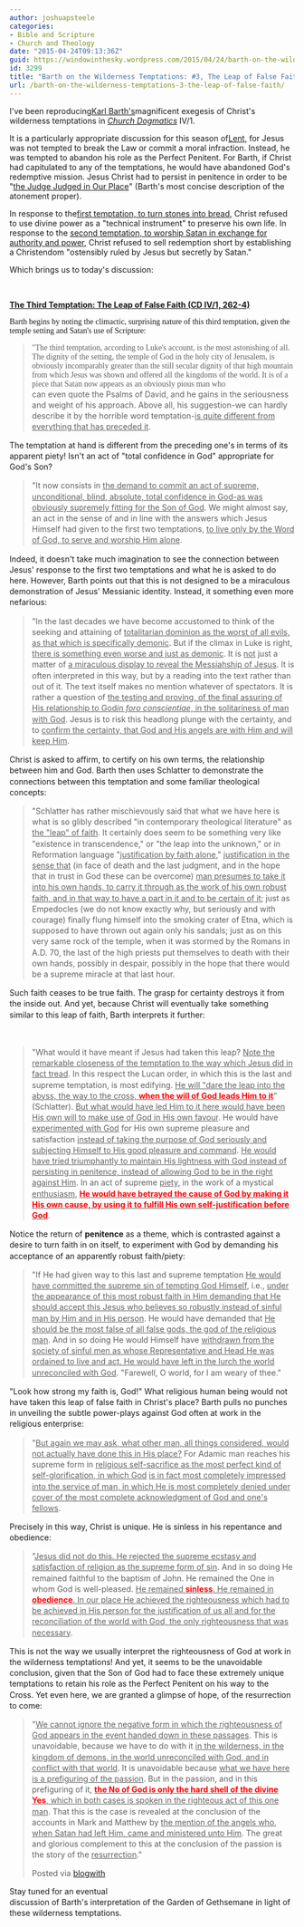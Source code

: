 ```yaml
---
author: joshuapsteele
categories:
- Bible and Scripture
- Church and Theology
date: "2015-04-24T09:13:36Z"
guid: https://windowinthesky.wordpress.com/2015/04/24/barth-on-the-wilderness-temptations-3-the-leap-of-false-faith/
id: 3299
title: "Barth on the Wilderness Temptations: #3, The Leap of False Faith"
url: /barth-on-the-wilderness-temptations-3-the-leap-of-false-faith/
---
```


I've been reproducing[Karl Barth's](http://en.wikipedia.org/wiki/Karl_Barth)magnificent exegesis of Christ's wilderness temptations in *[Church Dogmatics](http://en.wikipedia.org/wiki/Church_Dogmatics)* IV/1.

It is a particularly appropriate discussion for this season of[Lent](http://en.wikipedia.org/wiki/Lent), for Jesus was not tempted to break the Law or commit a moral infraction. Instead, he was tempted to abandon his role as the Perfect Penitent. For Barth, if Christ had capitulated to any of the temptations, he would have abandoned God's redemptive mission. Jesus Christ had to persist in penitence in order to be "[the Judge Judged in Our Place](https://books.google.com/books?id=BAzwi9GQHtoC&amp;pg=PA211&lpg=PA211&dq=judge+judged+in+our+place&source=bl&ots=6QQm6gLbOc&sig=T82UORb7xuRT8l8I__5370Dilk0&hl=en&sa=X&ei=SRrtVOTuJK3ksATGrIDoDw&ved=0CCYQ6AEwAQ#v=onepage&q=judge%20judged%20in%20our%20place&f=false)" (Barth's most concise description of the atonement proper).

In response to the[first temptation, to turn stones into bread](https://joshuapsteele.com/barth-on-the-wilderness-temptations-1-stones-into-bread), Christ refused to use divine power as a "technical instrument" to preserve his own life. In response to the [second temptation, to worship Satan in exchange for authority and power](https://joshuapsteele.com/barth-on-the-wilderness-temptations-2-christendoms-cost-worship-satan), Christ refused to sell redemption short by establishing a Christendom "ostensibly ruled by Jesus but secretly by Satan."

Which brings us to today's discussion:

**<u>  
</u>**

**<u>The Third Temptation: The Leap of False Faith (CD IV/1, 262-4)</u>**

<font face="Garamond">  
</font>

<font face="Garamond">Barth begins by noting the climactic, surprising nature of this third temptation, given the temple setting and Satan's use of Scripture:</font>

<font face="Garamond">  
</font>

> <div><font face="Garamond">"The third temptation, according to Luke's account, is the most astonishing of all. The dignity of the setting, the temple of God in the holy city of Jerusalem, is obviously incomparably greater than the still secular dignity of that high mountain from which Jesus was shown and offered all the kingdoms of the world. It is of a piece that Satan now appears as an obviously pious man who</font></div><span style="background-color:rgb(255,255,255);line-height:19.200000762939px;text-align:left;">can even quote the Psalms of David, and he gains in the seriousness and weight of his approach. Above all, his suggestion-we can hardly describe it by the horrible word temptation-<u>is quite different from everything that has preceded it</u>.</span>

<span style="background-color:rgb(255,255,255);line-height:19.200000762939px;text-align:left;">  
</span>

<span style="line-height:19px;">The temptation at hand is different from the preceding one's in terms of its apparent piety! Isn't an act of "total confidence in God" appropriate for God's Son?</span>

<span style="line-height:19px;">  
</span>

> <span style="background-color:rgb(255,255,255);line-height:19.200000762939px;text-align:left;">"It now consists in <u>the demand to commit an act of supreme, unconditional, blind, absolute, total confidence in God-as was obviously supremely fitting for the Son of God</u>. We might almost say, an act in the sense of and in line with the answers which Jesus Himself had given to the first two temptations, <u>to live only by the Word of God, to serve and worship Him alone</u>.</span>

<span style="background-color:rgb(255,255,255);line-height:19.200000762939px;text-align:left;">  
</span>

<span style="background-color:rgb(255,255,255);line-height:19.200000762939px;text-align:left;">Indeed, it doesn't take much imagination to see the connection between Jesus' response to the first two temptations and what he is asked to do here. However, Barth points out that this is not designed to be a miraculous demonstration of Jesus' Messianic identity. Instead, it something even more nefarious:</span>

<span style="background-color:rgb(255,255,255);line-height:19.200000762939px;text-align:left;">  
</span>

> <span style="background-color:rgb(255,255,255);line-height:19.200000762939px;text-align:left;">"In the last decades we have become accustomed to think of the seeking and attaining of <u>totalitarian dominion as the worst of all evils, as that which is specifically demonic</u>. But if the climax in Luke is right, <u>there is something even worse and just as demonic</u>. It is <u>not</u> just a matter of <u>a miraculous display to reveal the Messiahship of Jesus</u>. It is often interpreted in this way, but by a reading into the text rather than out of it. The text itself makes no mention whatever of spectators. It is rather a question of <u>the testing and proving, of the final assuring of His relationship to God*in foro conscientiae*</u></span><span style="background-color:rgb(255,255,255);line-height:19.200000762939px;text-align:left;"><u>, in the solitariness of man with God</u>. Jesus is to risk this headlong plunge with the certainty, and to <u>confirm the certainty, that God and His angels are with Him and will keep Him</u>.</span>

<span style="background-color:rgb(255,255,255);line-height:19.200000762939px;text-align:left;">  
</span>

<span style="background-color:rgb(255,255,255);line-height:19.200000762939px;text-align:left;">Christ is asked to affirm, to certify on his own terms, the relationship between him and God. Barth then uses Schlatter to demonstrate the connections between this temptation and some familiar theological concepts:</span>

<span style="background-color:rgb(255,255,255);line-height:19.200000762939px;text-align:left;">  
</span>

> <span style="background-color:rgb(255,255,255);line-height:19.200000762939px;text-align:left;">"Schlatter has rather mischievously said that what we have here is what is so glibly described "in contemporary theological literature" as <u>the "leap" of faith</u>. It certainly does seem to be something very like "existence in transcendence," or "the leap into the unknown," or in Reformation language "<u>justification by faith alone</u>," <u>justification in the sense that</u> (in face of death and the last judgment, and in the hope that in trust in God these can be overcome) <u>man presumes to take it into his own hands, to carry it through as the work of his own robust faith, and in that way to have a part in it and to be certain of it</u>; just as Empedocles (we do not know exactly why, but seriously and with courage) finally flung himself into the smoking crater of Etna, which is supposed to have thrown out again only his sandals; just as on this very same rock of the temple, when it was stormed by the Romans in A.D. 70, the last of the high priests put themselves to death with their own hands, possibly in despair, possibly in the hope that there would be a supreme miracle at that last hour.</span>

<span style="background-color:rgb(255,255,255);line-height:19.200000762939px;text-align:left;">  
</span>

<span style="background-color:rgb(255,255,255);line-height:19.200000762939px;text-align:left;">Such faith ceases to be true faith. The grasp for certainty destroys it from the inside out. And yet, because Christ will eventually take something similar to this leap of faith, Barth interprets it further:</span>

<span style="
background-color:rgb(255,255,255);line-height:19.200000762939px;text-align:left;">  
</span>

> <span style="line-height:19.200000762939px;text-align:left;"><span style="background-color:rgb(255,255,255);">"What would it have meant if Jesus had taken this leap?</span> <u style="background-color:rgb(255,255,255);">Note the remarkable closeness of the temptation to the way which Jesus did in fact tread</u><span style="background-color:rgb(255,255,255);">. In this respect the Lucan order, in which this is the last and supreme temptation, is most edifying.</span> <u style="background-color:rgb(255,255,255);">He will "dare the leap into the abyss, the way to the cross, **<font color="#FF0000">when the will of God leads Him to it</font>**</u><span style="background-color:rgb(255,255,255);">" (Schlatter).</span> <u style="background-color:rgb(255,255,255);">But what would have led Him to it here would have been His own will to make use of God in His own favour</u><span style="background-color:rgb(255,255,255);">. He would have</span> <u style="background-color:rgb(255,255,255);">experimented with God</u> <span style="background-color:rgb(255,255,255);">for His own supreme pleasure and satisfaction</span> <u style="background-color:rgb(255,255,255);">instead of taking the purpose of God seriously and subjecting Himself to His good pleasure and command</u><span style="background-color:rgb(255,255,255);">.</span> <u style="background-color:rgb(255,255,255);">He would have tried triumphantly to maintain His lightness with God instead of persisting in penitence, instead of allowing God to be in the right against Him</u><span style="background-color:rgb(255,255,255);">. In an act of supreme</span> <u style="background-color:rgb(255,255,255);">piety</u><span style="background-color:rgb(255,255,255);">, in the work of a mystical</span> <u style="background-color:rgb(255,255,255);">enthusiasm</u><span style="background-color:rgb(255,255,255);">,</span> **<u><font color="#FF0000">He would have betrayed the cause of God by making it His own cause, by using it to fulfill His own self-justification before God</font></u>**<span style="background-color:rgb(255,255,255);">.</span></span>

<span style="background-color:rgb(255,255,255);line-height:19.200000762939px;text-align:left;">  
</span>

<span style="background-color:rgb(255,255,255);line-height:19.200000762939px;text-align:left;">Notice the return of **penitence** as a theme, which is contrasted against a desire to turn faith in on itself, to experiment with God by demanding his acceptance of an apparently robust faith/piety:</span>

<span style="background-color:rgb(255,255,255);line-height:19.200000762939px;text-align:left;">  
</span>

> <span style="background-color:rgb(255,255,255);line-height:19.200000762939px;text-align:left;">"If He had given way to this last and supreme temptation <u>He would have committed the supreme sin of tempting God Himself</u>, i.e., <u>under the appearance of this most robust faith in Him demanding that He should accept this Jesus who believes so robustly instead of sinful man by Him and in His person</u>. He would have demanded that <u>He should be the most false of all false gods, the god of the religious man</u>. And in so doing He would Himself have <u>withdrawn from the society of sinful men as whose Representative and Head He was ordained to live and act. He would have left in the lurch the world unreconciled with God</u>. "Farewell, O world, for I am weary of thee."</span>

<span style="background-color:rgb(255,255,255);line-height:19.200000762939px;text-align:left;">  
</span>

<span style="background-color:rgb(255,255,255);line-height:19.200000762939px;text-align:left;">"Look how strong my faith is, God!" What religious human being would not have taken this leap of false faith in Christ's place? Barth pulls no punches in unveiling the subtle power-plays against God often at work in the religious enterprise:</span>

<span style="background-color:rgb(255,255,255);line-height:19.200000762939px;text-align:left;">  
</span>

> <span style="background-color:rgb(255,255,255);line-height:19.200000762939px;text-align:left;">"<u>But again we may ask, what other man, all things considered, would not actually have done this in His place?</u> For Adamic man reaches his supreme form in <u>religious self-sacrifice as the most perfect kind of self-glorification, in which God</u></span> <span style="background-color:rgb(255,255,255);line-height:19.200000762939px;text-align:left;"><u>is in fact most completely impressed into the service of man, in which He is most completely denied under cover of the most complete acknowledgment of God and one's fellows</u>.</span>
> 
> <span style="background-color:rgb(255,255,255);line-height:19.200000762939px;text-align:left;">  
> </span>

<span style="line-height:19px;">Precisely in this way, Christ is unique. He is sinless in his repentance and obedience:  
</span>

> <span style="background-color:rgb(255,255,255);line-height:19.200000762939px;text-align:left;">  
> </span>
> 
> <span style="background-color:rgb(255,255,255);line-height:19.200000762939px;text-align:left;">"<u>Jesus did not do this. He rejected the supreme ecstasy and satisfaction of religion as the supreme form of sin</u>. And in so doing He remained faithful to the baptism of John. He remained the One in whom God is well-pleased. <u>He remained **<font color="#FF0000">sinless</font>**. He remained in **<font color="#FF0000">obedience</font>**. In our place He achieved the righteousness which had to be achieved in His person for the justification of us all and for the reconciliation of the world with God, the only righteousness that was necessary</u>.</span>

<span style="background-color:rgb(255,255,255);line-height:19.200000762939px;text-align:left;">  
</span>

<span style="background-color:rgb(255,255,255);line-height:19.200000762939px;text-align:left;">This is not the way we usually interpret the righteousness of God at work in the wilderness temptations! And yet, it seems to be the unavoidable conclusion, given that the Son of God had to face these extremely unique temptations to retain his role as the Perfect Penitent on his way to the Cross. Yet even here, we are granted a glimpse of hope, of the resurrection to come:</span>

<span style="background-color:rgb(255,255,255);line-height:19.200000762939px;text-align:left;">  
</span>

> <span style="background-color:rgb(255,255,255);line-height:19.200000762939px;text-align:left;">"<u>We cannot ignore the negative form in which the righteousness of God appears in the event handed down in these passages</u>. This is unavoidable, because we have to do with it <u>in the wilderness, in the kingdom of demons, in the world unreconciled with God, and in conflict with that world</u>. It is unavoidable because <u>what we have here is a prefiguring of the passion</u>. But in the passion, and in this prefiguring of it, <u>**<font color="#FF0000">the No of God is only the hard shell of the divine Yes</font>**, which in both cases is spoken in the righteous act of this one man</u>. That this is the case is revealed at the conclusion of the accounts in Mark and Matthew by <u>the mention of the angels who, when Satan had left Him, came and ministered unto Him</u>. The great and glorious complement to this at the conclusion of the passion is the story of the <u>resurrection</u>."</span>
> 
> <span style="background-color:rgb(255,255,255);line-height:19.200000762939px;text-align:left;">  
> </span>
> 
> Posted via [blogwith](http://blogwith.co)

<span style="line-height:19px;">Stay tuned for an eventual  
 discussion of Barth's interpretation of the Garden of Gethsemane in light of these wilderness temptations.</span>